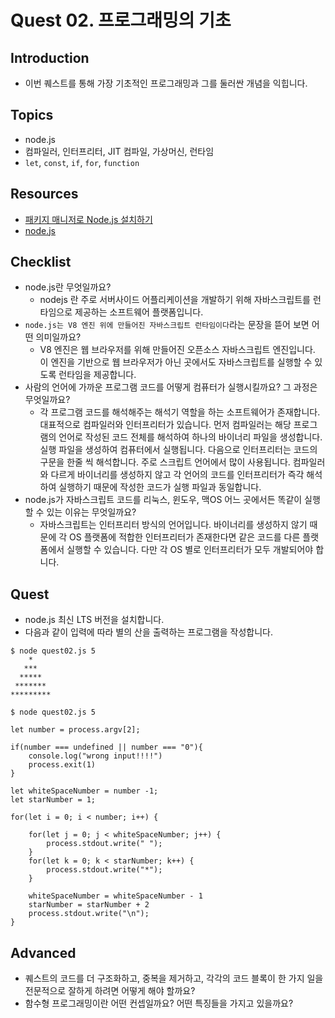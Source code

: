 # Quest 02. 프로그래밍의 기초

## Introduction
* 이번 퀘스트를 통해 가장 기초적인 프로그래밍과 그를 둘러싼 개념을 익힙니다.

## Topics
* node.js
* 컴파일러, 인터프리터, JIT 컴파일, 가상머신, 런타임
* `let`, `const`, `if`, `for`, `function`

## Resources
* [패키지 매니저로 Node.js 설치하기](https://nodejs.org/ko/download/package-manager/)
* [node.js](https://nodejs.org/ko/)

## Checklist
* node.js란 무엇일까요? 
  * nodejs 란 주로 서버사이드 어플리케이션을 개발하기 위해 자바스크립트를 런타임으로 제공하는 소프트웨어 플랫폼입니다.
* `node.js는 V8 엔진 위에 만들어진 자바스크립트 런타임이다`라는 문장을 뜯어 보면 어떤 의미일까요?
  * V8 엔진은 웹 브라우저를 위해 만들어진 오픈소스 자바스크립트 엔진입니다.
이 엔진을 기반으로 웹 브라우저가 아닌 곳에서도 자바스크립트를 실행할 수 있도록 런타임을 제공합니다.
* 사람의 언어에 가까운 프로그램 코드를 어떻게 컴퓨터가 실행시킬까요? 그 과정은 무엇일까요?
  * 각 프로그램 코드를 해석해주는 해석기 역할을 하는 소프트웨어가 존재합니다.
대표적으로 컴파일러와 인터프리터가 있습니다.
먼저 컴파일러는 해당 프로그램의 언어로 작성된 코드 전체를 해석하여 하나의 바이너리 파일을 생성합니다.
실행 파일을 생성하여 컴퓨터에서 실행됩니다.
다음으로 인터프리터는 코드의 구문을 한줄 씩 해석합니다. 주로 스크립트 언어에서 많이 사용됩니다.
컴파일러와 다르게 바이너리를 생성하지 않고 각 언어의 코드를 인터프리터가 즉각 해석하여 실행하기 때문에
작성한 코드가 실행 파일과 동일합니다.
* node.js가 자바스크립트 코드를 리눅스, 윈도우, 맥OS 어느 곳에서든 똑같이 실행할 수 있는 이유는 무엇일까요?
  * 자바스크립트는 인터프리터 방식의 언어입니다. 
바이너리를 생성하지 않기 때문에 각 OS 플랫폼에 적합한 인터프리터가 존재한다면
같은 코드를 다른 플랫폼에서 실행할 수 있습니다. 다만 각 OS 별로 인터프리터가 모두 개발되어야 합니다.

## Quest
* node.js 최신 LTS 버전을 설치합니다.
* 다음과 같이 입력에 따라 별의 산을 출력하는 프로그램을 작성합니다.
```
$ node quest02.js 5
    *
   ***
  *****
 *******
*********
```

```
$ node quest02.js 5

let number = process.argv[2];

if(number === undefined || number === "0"){
    console.log("wrong input!!!!")
    process.exit(1)
}

let whiteSpaceNumber = number -1;
let starNumber = 1;

for(let i = 0; i < number; i++) {
    
    for(let j = 0; j < whiteSpaceNumber; j++) {
        process.stdout.write(" ");
    }
    for(let k = 0; k < starNumber; k++) {
        process.stdout.write("*");
    }

    whiteSpaceNumber = whiteSpaceNumber - 1
    starNumber = starNumber + 2
    process.stdout.write("\n");
}
```

## Advanced
* 퀘스트의 코드를 더 구조화하고, 중복을 제거하고, 각각의 코드 블록이 한 가지 일을 전문적으로 잘하게 하려면 어떻게 해야 할까요?
* 함수형 프로그래밍이란 어떤 컨셉일까요? 어떤 특징들을 가지고 있을까요?
